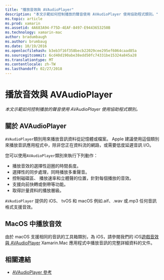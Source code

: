 ```yaml
---
title: "播放音效與 AVAudioPlayer"
description: "本文示範如何控制播放的聲音使用 AVAudioPlayer 使用協助程式類別。"
ms.topic: article
ms.prod: xamarin
ms.assetid: 4A683A94-F75D-4EAF-8497-E9443653250B
ms.technology: xamarin-mac
author: bradumbaugh
ms.author: brumbaug
ms.date: 10/19/2016
ms.openlocfilehash: b3eb3f16f358becb22029cee295ef6064caad85a
ms.sourcegitcommit: 6cd40d190abe38edd50fc74331be15324a845a28
ms.translationtype: MT
ms.contentlocale: zh-TW
ms.lasthandoff: 02/27/2018
---
```

# <a name="playing-sound-with-avaudioplayer"></a>播放音效與 AVAudioPlayer

_本文示範如何控制播放的聲音使用 AVAudioPlayer 使用協助程式類別。_

## <a name="about-the-avaudioplayer"></a>關於 AVAudioPlayer

`AVAudioPlayer`類別用來播放音訊資料從記憶體或檔案。 Apple 建議使用這個類別來播放音訊應用程式中，除非您正在資料流的網路，或需要低度延遲音訊 I/O。

您可以使用`AVAudioPlayer`類別來執行下列動作：

- 播放音效的選擇性迴圈的時間長度。
- 選擇性的同步處理，同時播放多重聲音。
- 控制磁碟區、 播放速率和立體聲的位置，針對每個播放的音效。
- 支援向前快轉或倒帶等功能。
- 取得計量資料的播放層級。

`AVAudioPlayer` 提供的 iOS、 tvOS 和 macOS 例如.aif、.wav 或.mp3 任何音訊格式支援音效。

## <a name="playing-sounds-in-macos"></a>MacOS 中播放音效

由於 macOS 支援相同的音訊的工具箱類別，為 iOS，請參閱我們的 iOS[遊戲音效與 AVAudioPlayer](https://developer.xamarin.com/recipes/ios/media/sound/avaudioplayer/) Xamarin.Mac 應用程式中播放音訊的完整詳細資料的文件。



## <a name="related-links"></a>相關連結

- [AVAudioPlayer 參考](https://developer.apple.com/documentation/avfoundation/avaudioplayer)
